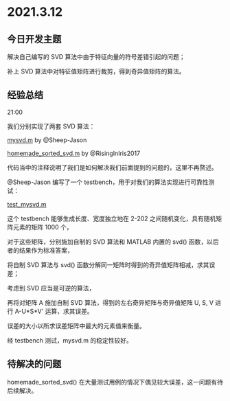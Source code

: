 # 2021.3.12
## 今日开发主题
解决自己编写的 SVD 算法中由于特征向量的符号差错引起的问题；

补上 SVD 算法中对特征值矩阵进行裁剪，得到奇异值矩阵的算法。
## 经验总结
21:00

我们分别实现了两套 SVD 算法：

[mysvd.m](https://github.com/SVD-DOA-team/Project-SVD-DOA/blob/main/%E4%BB%A3%E7%A0%81%E5%BA%93/mysvd.m) by @Sheep-Jason

[homemade_sorted_svd.m](https://github.com/SVD-DOA-team/Project-SVD-DOA/blob/main/%E4%BB%A3%E7%A0%81%E5%BA%93/homemade_sorted_svd.m)  by @RisingInIris2017

代码当中的注释说明了我们是如何解决我们前面提到的问题的，这里不再赘述。

@Sheep-Jason 编写了一个 testbench，用于对我们的算法实现进行可靠性测试：

[test_mysvd.m](https://github.com/SVD-DOA-team/Project-SVD-DOA/blob/main/%E4%BB%A3%E7%A0%81%E5%BA%93/test_mysvd.m)

这个 testbench 能够生成长度、宽度独立地在 2-202 之间随机变化，具有随机矩阵元素的矩阵 1000 个，

对于这些矩阵，分别施加自制的 SVD 算法和 MATLAB 内置的 svd() 函数，以后者的结果作为标准答案，

将自制 SVD 算法与 svd() 函数分解同一矩阵时得到的奇异值矩阵相减，求其误差；

考虑到 SVD 应当是可逆的算法，

再将对矩阵 A 施加自制 SVD 算法，得到的左右奇异矩阵与奇异值矩阵 U, S, V 进行 A-U\*S\*V' 运算，求其误差。

误差的大小以所求误差矩阵中最大的元素值来衡量。

经 testbench 测试，mysvd.m 的稳定性较好。
## 待解决的问题
homemade_sorted_svd() 在大量测试用例的情况下偶见较大误差，这一问题有待后续解决。
